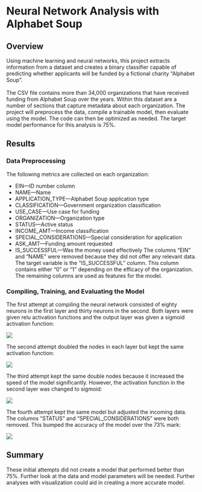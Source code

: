 # Neural Network Analysis with Alphabet Soup
## Overview
Using machine learning and neural networks, this project extracts information from a dataset and creates a binary classifier capable of predicting whether applicants will be funded by a fictional charity “Alphabet Soup”.
<br/><br/>
The CSV file contains more than 34,000 organizations that have received funding from Alphabet Soup over the years. Within this dataset are a number of sections that capture metadata about each organization. The project will preprocess the data, compile a trainable model, then evaluate using the model. The code can then be optimized as needed. The target model performance for this analysis is 75%.
<br/>
## Results
### Data Preprocessing
The following metrics are collected on each organization:
-	EIN—ID number column
-	NAME—Name 
-	APPLICATION_TYPE—Alphabet Soup application type
-	CLASSIFICATION—Government organization classification
-	USE_CASE—Use case for funding
-	ORGANIZATION—Organization type
-	STATUS—Active status
-	INCOME_AMT—Income classification
-	SPECIAL_CONSIDERATIONS—Special consideration for application
-	ASK_AMT—Funding amount requested
-	IS_SUCCESSFUL—Was the money used effectively
The columns “EIN” and “NAME” were removed because they did not offer any relevant data. The target variable is the “IS_SUCCESSFUL” column. This column contains either “0” or “1” depending on the efficacy of the organization. The remaining columns are used as features for the model.
### Compiling, Training, and Evaluating the Model
The first attempt at compiling the neural network consisted of eighty neurons in the first layer and thirty neurons in the second. Both layers were given relu activation functions and the output layer was given a sigmoid activation function:

<img src=“https://github.com/pojones/neural_network_charity_analysis/blob/9d7be5c5db8cd5e3de3912f8274b65b15f8bac6c/images/firstModelAccuracy.png” />

The second attempt doubled the nodes in each layer but kept the same activation function:

<img src=“https://github.com/pojones/neural_network_charity_analysis/blob/9d7be5c5db8cd5e3de3912f8274b65b15f8bac6c/images/secondModelAccuracy.png” />

The third attempt kept the same double nodes because it increased the speed of the model significantly. However, the activation function in the second layer was changed to sigmoid:

<img src=“https://github.com/pojones/neural_network_charity_analysis/blob/9d7be5c5db8cd5e3de3912f8274b65b15f8bac6c/images/thirdModelAccuracy.png” />

The fourth attempt kept the same model but adjusted the incoming data. The columns “STATUS” and “SPECIAL_CONSIDERATIONS” were both removed. This bumped the accuracy of the model over the 73% mark:

<img src=“https://github.com/pojones/neural_network_charity_analysis/blob/9d7be5c5db8cd5e3de3912f8274b65b15f8bac6c/images/fourthModelAccuracy.png” />

## Summary
These initial attempts did not create a model that performed better than 75%. Further look at the data and model parameters will be needed. Further analyses with visualization could aid in creating a more accurate model. 

